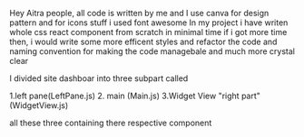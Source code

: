 Hey Aitra people,
all code is written by me and I use canva for design pattern and for icons stuff i used font awesome
In my project i have writen whole css react component from scratch 
in minimal time if i got more time then, i would write some more efficent styles and
refactor the code and naming convention for making the code managebale and much more crystal clear

I divided site dashboar into three subpart called

1.left pane(LeftPane.js)       2. main (Main.js)        3.Widget View "right part" (WidgetView.js)


all these three containing there respective component
